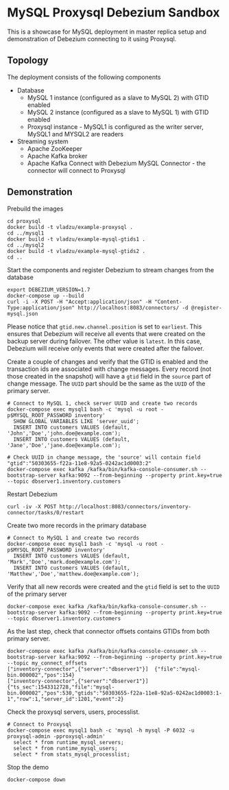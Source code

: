 # MySQL Proxysql Debezium Sandbox

This is a showcase for MySQL deployment in master replica setup and demonstration of Debezium connecting to it using Proxysql.

## Topology

The deployment consists of the following components

* Database
  * MySQL 1 instance (configured as a slave to MySQL 2) with GTID enabled
  * MySQL 2 instance (configured as a slave to MySQL 1) with GTID enabled
  * Proxysql instance - MySQL1 is configured as the writer server, MySQL1 and MYSQL2 are readers
* Streaming system
  * Apache ZooKeeper
  * Apache Kafka broker
  * Apache Kafka Connect with Debezium MySQL Connector - the connector will connect to Proxysql

## Demonstration

Prebuild the images
```
cd proxysql
docker build -t vladzu/example-proxysql .
cd ../mysql1
docker build -t vladzu/example-mysql-gtids1 .
cd ../mysql2
docker build -t vladzu/example-mysql-gtids2 .
cd ..
```
Start the components and register Debezium to stream changes from the database
```
export DEBEZIUM_VERSION=1.7
docker-compose up --build
curl -i -X POST -H "Accept:application/json" -H "Content-Type:application/json" http://localhost:8083/connectors/ -d @register-mysql.json
```

Please notice that `gtid.new.channel.position` is set to `earliest`.
This ensures that Debezium will receive all events that were created on the backup server during failover.
The other value is `latest`.
In this case, Debezium will receive only events that were created after the failover.

Create a couple of changes and verify that the GTID is enabled and the transaction ids are associated with change messages.
Every record (not those created in the snapshot) will have a `gtid` field in the `source` part of change message.
The `UUID` part should be the same as the `UUID` of the primary server.
```
# Connect to MySQL 1, check server UUID and create two records
docker-compose exec mysql1 bash -c 'mysql -u root -p$MYSQL_ROOT_PASSWORD inventory'
  SHOW GLOBAL VARIABLES LIKE 'server_uuid';
  INSERT INTO customers VALUES (default, 'John','Doe','john.doe@example.com');
  INSERT INTO customers VALUES (default, 'Jane','Doe','jane.doe@example.com');

# Check UUID in change message, the 'source' will contain field "gtid":"50303655-f22a-11e8-92a5-0242ac1d0003:2"
docker-compose exec kafka /kafka/bin/kafka-console-consumer.sh --bootstrap-server kafka:9092 --from-beginning --property print.key=true --topic dbserver1.inventory.customers
```

Restart Debezium
```
curl -iv -X POST http://localhost:8083/connectors/inventory-connector/tasks/0/restart
```

Create two more records in the primary database
```
# Connect to MySQL 1 and create two records
docker-compose exec mysql1 bash -c 'mysql -u root -p$MYSQL_ROOT_PASSWORD inventory'
  INSERT INTO customers VALUES (default, 'Mark','Doe','mark.doe@example.com');
  INSERT INTO customers VALUES (default, 'Matthew','Doe','matthew.doe@example.com');
```

Verify that all new records were created and the `gtid` field is set to the `UUID` of the primary server
```
docker-compose exec kafka /kafka/bin/kafka-console-consumer.sh --bootstrap-server kafka:9092 --from-beginning --property print.key=true --topic dbserver1.inventory.customers
```

As the last step, check that connector offsets contains GTIDs from both primary server.

```
docker-compose exec kafka /kafka/bin/kafka-console-consumer.sh --bootstrap-server kafka:9092 --from-beginning --property print.key=true --topic my_connect_offsets
["inventory-connector",{"server":"dbserver1"}]	{"file":"mysql-bin.000002","pos":154}
["inventory-connector",{"server":"dbserver1"}]	{"ts_sec":1543312728,"file":"mysql-bin.000002","pos":530,"gtids":"50303655-f22a-11e8-92a5-0242ac1d0003:1-1","row":1,"server_id":1201,"event":2}
```

Check the proxysql servers, users, processlist. 
```
# Connect to Proxysql
docker-compose exec mysql1 bash -c 'mysql -h mysql -P 6032 -u proxysql-admin -pproxysql-admin'
  select * from runtime_mysql_servers;
  select * from runtime_mysql_users;
  select * from stats_mysql_processlist;
```

Stop the demo
```
docker-compose down
```
